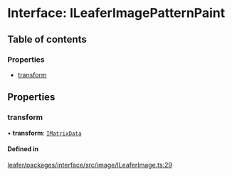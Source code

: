 # Interface: ILeaferImagePatternPaint

## Table of contents

### Properties

- [transform](ILeaferImagePatternPaint.md#transform)

## Properties

### transform

• **transform**: [`IMatrixData`](IMatrixData.md)

#### Defined in

[leafer/packages/interface/src/image/ILeaferImage.ts:29](https://github.com/leaferjs/leafer/blob/8db572e/packages/interface/src/image/ILeaferImage.ts#L29)

